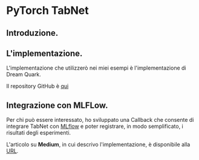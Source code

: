# PyTorch TabNet

## Introduzione.

## L'implementazione.

L'implementazione che utilizzerò nei miei esempi è l'implementazione di Dream Quark.

Il repository GitHub è [qui](https://github.com/dreamquark-ai/tabnet)

## Integrazione con MLFLow.

Per chi può essere interessato, ho sviluppato una Callback che consente di integrare TabNet con [MLflow](https://mlflow.org/) e poter registrare, in modo semplificato, i risultati degli esperimenti.

L'articolo su **Medium**, in cui descrivo l'implementazione, è disponibile alla [URL](https://towardsdatascience.com/pytorch-tabnet-integration-with-mlflow-cb14f3920cb0).


